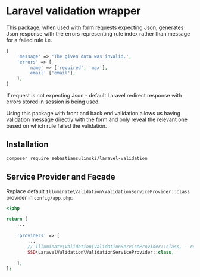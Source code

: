 # Laravel validation wrapper

This package, when used with form requests expecting Json, generates Json response with the errors representing rule index rather than message for a failed rule i.e.

```php
[
    'message' => 'The given data was invalid.',
    'errors' => [
        'name' => ['required', 'max'],
        'email' ['email'],
    ],
]
```

If request is not expecting Json - default Laravel redirect response with errors stored in session is being used.

Using this package with front and back end validation allows us having validation message directly with the form and only reveal the relevant one based on which rule failed the validation.

## Installation

```bash
composer require sebastiansulinski/laravel-validation
```

## Service Provider and Facade

Replace default `Illuminate\Validation\ValidationServiceProvider::class` provider in `config/app.php`:


```php
<?php

return [
    ...
    
    'providers' => [
        ...
        // Illuminate\Validation\ValidationServiceProvider::class, - remove
        SSD\LaravelValidation\ValidationServiceProvider::class,
    
    ],
];
```